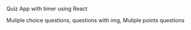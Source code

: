 Quiz App with timer using React

Muliple choice questions, questions with img, Muliple points questions